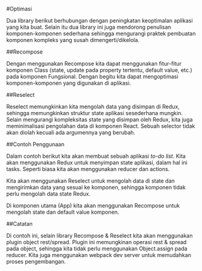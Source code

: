 #Optimasi

Dua library berikut berhubungan dengan peningkatan keoptimalan aplikasi yang kita buat. Selain itu dua library ini juga mendorong penulisan komponen-komponen sederhana sehingga mengurangi praktek pembuatan komponen kompleks yang susah dimengerti/dikelola.

##Recompose

Dengan menggunakan Recompose kita dapat menggunakan fitur-fitur komponen Class (state, update pada property tertentu, default value, etc.) pada komponen Fungsional. Dengan begitu kita dapat mengoptimasi komponen-komponen yang digunakan di aplikasi.

##Reselect

Reselect memungkinkan kita mengolah data yang disimpan di Redux, sehingga memungkinkan struktur state aplikasi sesederhana mungkin. Selain mengurangi kompleksitas state yang disimpan oleh Redux, kita juga meminimalisasi pengolahan data di komponen React. Sebuah selector tidak akan diolah kecuali ada argumennya yang berubah.

##Contoh Penggunaan

Dalam contoh berikut kita akan membuat sebuah aplikasi _to-do list_. Kita akan menggunakan Redux untuk menyimpan state aplikasi, dalam hal ini tasks. Seperti biasa kita akan menggunakan reducer dan actions.

Kita akan menggunakan Reselect untuk mengolah data di state dan mengirimkan data yang sesuai ke komponen, sehingga komponen tidak perlu mengolah data state Redux.

Di komponen utama (App) kita akan menggunakan Recompose untuk mengolah state dan default value komponen.

##Catatan

Di contoh ini, selain library Recompose & Reselect kita akan menggunakan plugin object rest/spread. Plugin ini memungkinan operasi rest & spread pada object, sehingga kita tidak perlu menggunakan Object.assign pada reducer. Kita juga menggunakan webpack dev server untuk memudahkan proses pengembangan.